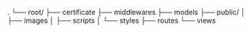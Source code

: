 .
└── root/
    ├── certificate
    ├── middlewares
    ├── models
    ├── public/
    │   ├── images
    │   ├── scripts
    │   └── styles
    ├── routes
    └── views
